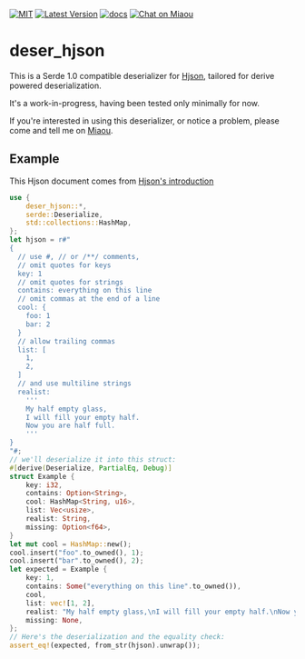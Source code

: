 [![MIT][s2]][l2] [![Latest Version][s1]][l1] [![docs][s3]][l3] [![Chat on Miaou][s4]][l4]

[s1]: https://img.shields.io/crates/v/deser-hjson.svg
[l1]: https://crates.io/crates/deser-hjson

[s2]: https://img.shields.io/badge/license-MIT-blue.svg
[l2]: LICENSE

[s3]: https://docs.rs/deser-hjson/badge.svg
[l3]: https://docs.rs/deser-hjson/

[s4]: https://miaou.dystroy.org/static/shields/room.svg
[l4]: https://miaou.dystroy.org/3768

# deser_hjson

This is a Serde 1.0 compatible deserializer for [Hjson](https://hjson.github.io/), tailored for derive powered deserialization.

It's a work-in-progress, having been tested only minimally for now.

If you're interested in using this deserializer, or notice a problem, please come and tell me on [Miaou](https://miaou.dystroy.org/3768).

## Example

This Hjson document comes from [Hjson's introduction](https://hjson.github.io/)

```rust
use {
    deser_hjson::*,
    serde::Deserialize,
    std::collections::HashMap,
};
let hjson = r#"
{
  // use #, // or /**/ comments,
  // omit quotes for keys
  key: 1
  // omit quotes for strings
  contains: everything on this line
  // omit commas at the end of a line
  cool: {
    foo: 1
    bar: 2
  }
  // allow trailing commas
  list: [
    1,
    2,
  ]
  // and use multiline strings
  realist:
    '''
    My half empty glass,
    I will fill your empty half.
    Now you are half full.
    '''
}
"#;
// we'll deserialize it into this struct:
#[derive(Deserialize, PartialEq, Debug)]
struct Example {
    key: i32,
    contains: Option<String>,
    cool: HashMap<String, u16>,
    list: Vec<usize>,
    realist: String,
    missing: Option<f64>,
}
let mut cool = HashMap::new();
cool.insert("foo".to_owned(), 1);
cool.insert("bar".to_owned(), 2);
let expected = Example {
    key: 1,
    contains: Some("everything on this line".to_owned()),
    cool,
    list: vec![1, 2],
    realist: "My half empty glass,\nI will fill your empty half.\nNow you are half full.".to_owned(),
    missing: None,
};
// Here's the deserialization and the equality check:
assert_eq!(expected, from_str(hjson).unwrap());
```


